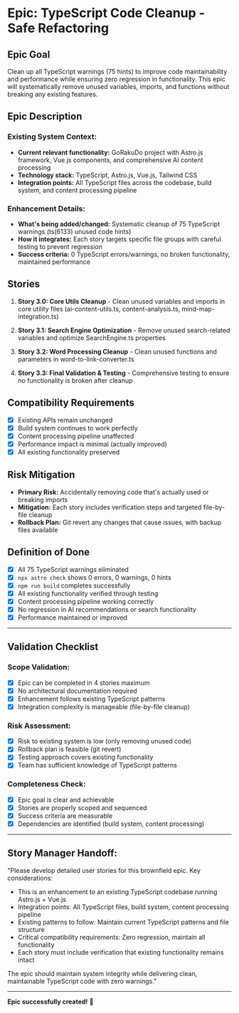 # Epic: TypeScript Code Cleanup - Safe Refactoring

## Epic Goal

Clean up all TypeScript warnings (75 hints) to improve code maintainability and performance while ensuring zero regression in functionality. This epic will systematically remove unused variables, imports, and functions without breaking any existing features.

## Epic Description

### Existing System Context:

- **Current relevant functionality:** GoRakuDo project with Astro.js framework, Vue.js components, and comprehensive AI content processing
- **Technology stack:** TypeScript, Astro.js, Vue.js, Tailwind CSS
- **Integration points:** All TypeScript files across the codebase, build system, and content processing pipeline

### Enhancement Details:

- **What's being added/changed:** Systematic cleanup of 75 TypeScript warnings (ts(6133) unused code hints)
- **How it integrates:** Each story targets specific file groups with careful testing to prevent regression
- **Success criteria:** 0 TypeScript errors/warnings, no broken functionality, maintained performance

## Stories

1. **Story 3.0: Core Utils Cleanup** - Clean unused variables and imports in core utility files (ai-content-utils.ts, content-analysis.ts, mind-map-integration.ts)

2. **Story 3.1: Search Engine Optimization** - Remove unused search-related variables and optimize SearchEngine.ts properties

3. **Story 3.2: Word Processing Cleanup** - Clean unused functions and parameters in word-to-link-converter.ts

4. **Story 3.3: Final Validation & Testing** - Comprehensive testing to ensure no functionality is broken after cleanup

## Compatibility Requirements

- [x] Existing APIs remain unchanged
- [x] Build system continues to work perfectly
- [x] Content processing pipeline unaffected
- [x] Performance impact is minimal (actually improved)
- [x] All existing functionality preserved

## Risk Mitigation

- **Primary Risk:** Accidentally removing code that's actually used or breaking imports
- **Mitigation:** Each story includes verification steps and targeted file-by-file cleanup
- **Rollback Plan:** Git revert any changes that cause issues, with backup files available

## Definition of Done

- [x] All 75 TypeScript warnings eliminated
- [x] `npx astro check` shows 0 errors, 0 warnings, 0 hints
- [x] `npm run build` completes successfully
- [x] All existing functionality verified through testing
- [x] Content processing pipeline working correctly
- [x] No regression in AI recommendations or search functionality
- [x] Performance maintained or improved

---

## Validation Checklist

### Scope Validation:
- [x] Epic can be completed in 4 stories maximum
- [x] No architectural documentation required
- [x] Enhancement follows existing TypeScript patterns
- [x] Integration complexity is manageable (file-by-file cleanup)

### Risk Assessment:
- [x] Risk to existing system is low (only removing unused code)
- [x] Rollback plan is feasible (git revert)
- [x] Testing approach covers existing functionality
- [x] Team has sufficient knowledge of TypeScript patterns

### Completeness Check:
- [x] Epic goal is clear and achievable
- [x] Stories are properly scoped and sequenced
- [x] Success criteria are measurable
- [x] Dependencies are identified (build system, content processing)

---

## Story Manager Handoff:

"Please develop detailed user stories for this brownfield epic. Key considerations:

- This is an enhancement to an existing TypeScript codebase running Astro.js + Vue.js
- Integration points: All TypeScript files, build system, content processing pipeline
- Existing patterns to follow: Maintain current TypeScript patterns and file structure
- Critical compatibility requirements: Zero regression, maintain all functionality
- Each story must include verification that existing functionality remains intact

The epic should maintain system integrity while delivering clean, maintainable TypeScript code with zero warnings."

---

**Epic successfully created!** 🎯
